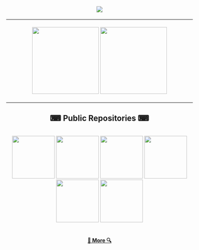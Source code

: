 <h1 align="center">
  <img src="https://readme-typing-svg.herokuapp.com/?lines=Hello;I+am+Zastinian&color=FFFFFF&center=true&size=30&font=Rubik+80s+Fade" />
</h1>

<hr />
<div width="100%" style="margin: 20px" align="center">
  <img
    height="180"
    src="https://github-readme-stats.vercel.app/api?username=zastinian&show_icons=true&theme=codeSTACKr&count_private=true&border_color=61dafb&border_radius=10&include_all_commits=true"
  />
  <img
    height="180"
    src="https://github-readme-stats.vercel.app/api/top-langs/?username=zastinian&layout=compact&theme=codeSTACKr&langs_count=9&border_color=61dafb&border_radius=10"
  />
</div>
<hr />

<h2 align="center" style="font-family: Rubik 80s Fade">⌨ Public Repositories ⌨</h2>

<br />
<div width="100%" align="center">
  <a align="left" href="https://github.com/Zastinian/Discord-Bot-Template" title="Discord-Bot-Template"
    ><img
      height="115"
      src="https://github-readme-stats.vercel.app/api/pin/?username=Zastinian&repo=Discord-Bot-Template&theme=codeSTACKr&border_color=61dafb&border_radius=10"
  /></a>
  <a align="right" href="https://github.com/Zastinian/esmile-useful" title="esmile-useful"
    ><img
      height="115"
      src="https://github-readme-stats.vercel.app/api/pin/?username=Zastinian&repo=esmile-useful&theme=codeSTACKr&border_color=61dafb&border_radius=10"
  /></a>
  <a align="left" href="https://github.com/Zastinian/eseggs" title="eseggs"
    ><img
      height="115"
      src="https://github-readme-stats.vercel.app/api/pin/?username=Zastinian&repo=eseggs&theme=codeSTACKr&border_color=61dafb&border_radius=10"
  /></a>
  <a align="right" href="https://github.com/Zastinian/EsmileBilling" title="EsmileBilling"
    ><img
      height="115"
      src="https://github-readme-stats.vercel.app/api/pin/?username=Zastinian&repo=EsmileBilling&theme=codeSTACKr&border_color=61dafb&border_radius=10"
  /></a>
  <a align="left" href="https://github.com/Zastinian/Esmile-Builders" title="Esmile-Builders"
    ><img
      height="115"
      src="https://github-readme-stats.vercel.app/api/pin/?username=Zastinian&repo=Esmile-Builders&theme=codeSTACKr&border_color=61dafb&border_radius=10"
  /></a>
  <a align="right" href="https://github.com/Zastinian/esmile.db" title="esmile.db"
    ><img
      height="115"
      src="https://github-readme-stats.vercel.app/api/pin/?username=Zastinian&repo=esmile.db&theme=codeSTACKr&border_color=61dafb&border_radius=10"
  /></a>
</div>

<br />

<h4 align="center">
  <a href="https://github.com/Zastinian?tab=repositories" title="Show Repositories">🔎 More 🔍</a>
</h4>
